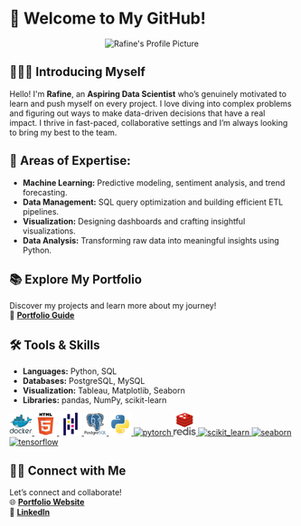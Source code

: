 # 🌟 Welcome to My GitHub!
<div align="center">
  <img src="san_francisco.jpg" alt="Rafine's Profile Picture" style="height:auto;"/>
</div>

## 🙋🏽‍♂️ Introducing Myself
Hello! I'm **Rafine**, an **Aspiring Data Scientist** who’s genuinely motivated to learn and push myself on every project. I love diving into complex problems and figuring out ways to make data-driven decisions that have a real impact. I thrive in fast-paced, collaborative settings and I’m always looking to bring my best to the team.

## 🔧 Areas of Expertise:
- **Machine Learning:** Predictive modeling, sentiment analysis, and trend forecasting.
- **Data Management:** SQL query optimization and building efficient ETL pipelines.
- **Visualization:** Designing dashboards and crafting insightful visualizations.
- **Data Analysis:** Transforming raw data into meaningful insights using Python.

## 📚 Explore My Portfolio
Discover my projects and learn more about my journey!  
🔗 [**Portfolio Guide**](https://github.com/rafines01/Portfolio-Guide)

## 🛠️ Tools & Skills
- **Languages:** Python, SQL
- **Databases:** PostgreSQL, MySQL
- **Visualization:** Tableau, Matplotlib, Seaborn
- **Libraries:** pandas, NumPy, scikit-learn

<p align="left"> <a href="https://www.docker.com/" target="_blank" rel="noreferrer"> <img src="https://raw.githubusercontent.com/devicons/devicon/master/icons/docker/docker-original-wordmark.svg" alt="docker" width="40" height="40"/> </a> <a href="https://www.w3.org/html/" target="_blank" rel="noreferrer"> <img src="https://raw.githubusercontent.com/devicons/devicon/master/icons/html5/html5-original-wordmark.svg" alt="html5" width="40" height="40"/> </a> <a href="https://pandas.pydata.org/" target="_blank" rel="noreferrer"> <img src="https://raw.githubusercontent.com/devicons/devicon/2ae2a900d2f041da66e950e4d48052658d850630/icons/pandas/pandas-original.svg" alt="pandas" width="40" height="40"/> </a> <a href="https://www.postgresql.org" target="_blank" rel="noreferrer"> <img src="https://raw.githubusercontent.com/devicons/devicon/master/icons/postgresql/postgresql-original-wordmark.svg" alt="postgresql" width="40" height="40"/> </a> <a href="https://www.python.org" target="_blank" rel="noreferrer"> <img src="https://raw.githubusercontent.com/devicons/devicon/master/icons/python/python-original.svg" alt="python" width="40" height="40"/> </a> <a href="https://pytorch.org/" target="_blank" rel="noreferrer"> <img src="https://www.vectorlogo.zone/logos/pytorch/pytorch-icon.svg" alt="pytorch" width="40" height="40"/> </a> <a href="https://redis.io" target="_blank" rel="noreferrer"> <img src="https://raw.githubusercontent.com/devicons/devicon/master/icons/redis/redis-original-wordmark.svg" alt="redis" width="40" height="40"/> </a> <a href="https://scikit-learn.org/" target="_blank" rel="noreferrer"> <img src="https://upload.wikimedia.org/wikipedia/commons/0/05/Scikit_learn_logo_small.svg" alt="scikit_learn" width="40" height="40"/> </a> <a href="https://seaborn.pydata.org/" target="_blank" rel="noreferrer"> <img src="https://seaborn.pydata.org/_images/logo-mark-lightbg.svg" alt="seaborn" width="40" height="40"/> </a> <a href="https://www.tensorflow.org" target="_blank" rel="noreferrer"> <img src="https://www.vectorlogo.zone/logos/tensorflow/tensorflow-icon.svg" alt="tensorflow" width="40" height="40"/> </a> </p>

## 👋🏽 Connect with Me
Let’s connect and collaborate!  
🌐 [**Portfolio Website**](https://github.com/rafines01/Portfolio-Guide)     
💼 [**LinkedIn**](link-to-your-linkedin)
